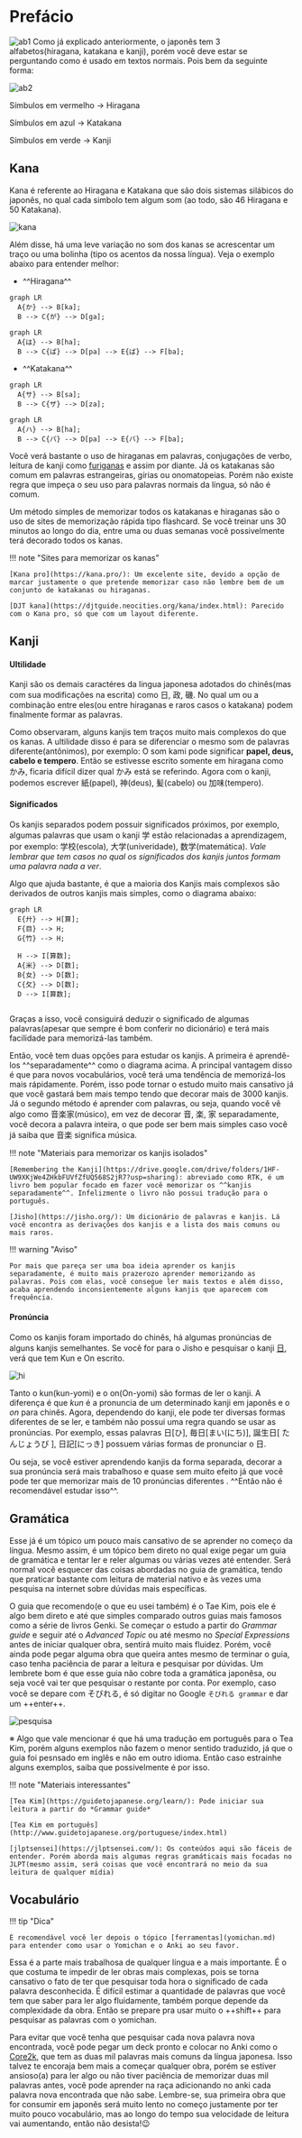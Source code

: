 # Prefácio

![ab1](imagens/ab1.jpg 'ab1')
Como já explicado anteriormente, o japonês tem 3 alfabetos(hiragana, katakana e kanji), porém você deve estar se perguntando como é usado em textos normais. Pois bem da seguinte forma:

![ab2](imagens/ab2.png 'ab2')

Símbulos em vermelho -> Hiragana

Símbulos em azul -> Katakana

Símbulos em verde -> Kanji

## Kana

Kana é referente ao Hiragana e Katakana que são dois sistemas silábicos do japonês, no qual cada simbolo tem algum som (ao todo, são 46 Hiragana e 50 Katakana). 

![kana](imagens/kana.jpg)

Além disse, há uma leve variação no som dos kanas se acrescentar um traço ou uma bolinha (tipo os acentos da nossa língua). Veja o exemplo abaixo para entender melhor:

- ^^Hiragana^^

``` mermaid
graph LR
  A{か} --> B[ka];
  B --> C{が} --> D[ga];

```

``` mermaid
graph LR
  A{は} --> B[ha];
  B --> C{ぱ} --> D[pa] --> E{ば} --> F[ba];

```

- ^^Katakana^^

``` mermaid
graph LR
  A{サ} --> B[sa];
  B --> C{ザ} --> D[za];

```

``` mermaid
graph LR
  A{ハ} --> B[ha];
  B --> C{パ} --> D[pa] --> E{バ} --> F[ba];

```

Você verá bastante o uso de hiraganas em palavras, conjugações de verbo, leitura de kanji como [furiganas](https://pt.wikipedia.org/wiki/Furigana) e assim por diante. Já os katakanas são comum em palavras estrangeiras, gírias ou onomatopeias. Porém não existe regra que impeça o seu uso para palavras normais da língua, só não é comum. 

Um método simples de memorizar todos os katakanas e hiraganas são o uso de sites de memorização rápida tipo flashcard. Se você treinar uns 30 minutos ao longo do dia, entre uma ou duas semanas você possivelmente terá decorado todos os kanas.

!!! note "Sites para memorizar os kanas"

    [Kana pro](https://kana.pro/): Um excelente site, devido a opção de marcar justamente o que pretende memorizar caso não lembre bem de um conjunto de katakanas ou hiraganas.  

    [DJT kana](https://djtguide.neocities.org/kana/index.html): Parecido com o Kana pro, só que com um layout diferente.


## Kanji

#### Ultilidade

Kanji são os demais caractéres da lingua japonesa adotados do chinês(mas com sua modificações na escrita) como 日, 政, 磯. No qual um ou a combinação entre eles(ou entre hiraganas e  raros casos o katakana) podem finalmente formar as palavras. 

Como observaram, alguns kanjis tem traços muito mais complexos do que os kanas. A ultilidade disso é para se diferenciar o mesmo som de palavras diferente(antônimos), por exemplo: O som kami pode significar **papel, deus, cabelo e tempero**. Então se estivesse escrito somente em hiragana como かみ, ficaria difícil dizer qual かみ está se referindo. Agora com o kanji, podemos escrever 紙(papel), 神(deus), 髪(cabelo) ou 加味(tempero).

#### Significados

Os kanjis separados podem possuir significados próximos, por exemplo, algumas palavras que usam o kanji 学 estão relacionadas a aprendizagem, por exemplo: 学校(escola), 大学(univeridade), 数学(matemática). *Vale lembrar que tem casos no qual os significados dos kanjis juntos formam uma palavra nada a ver*.

Algo que ajuda bastante, é que a maioria dos Kanjis mais complexos são derivados de outros kanjis mais simples, como o diagrama abaixo: 

``` mermaid
graph LR
  E{廾} --> H[算];
  F{目} --> H; 
  G{竹} --> H;

  H --> I[算数];
  A{米} --> D[数];
  B{女} --> D[数]; 
  C{攵} --> D[数];
  D --> I[算数];


```

Graças a isso, você consiguirá deduzir o significado de algumas palavras(apesar que sempre é bom conferir no dicionário) e terá mais facilidade para memorizá-las também.

Então, você tem duas opções para estudar os kanjis. A primeira é aprendê-los ^^separadamente^^ como o diagrama acima. A principal vantagem disso é que para novos vocabulários, você terá uma tendência de memorizá-los mais rápidamente. Porém, isso pode tornar o estudo muito mais cansativo já que você gastará bem mais tempo tendo que decorar mais de 3000 kanjis. Já o segundo método é aprender com palavras, ou seja, quando você vê algo como 音楽家(músico), em vez de decorar 音, 楽, 家 separadamente, você decora a palavra inteira, o que pode ser bem mais simples caso você já saiba que 音楽 significa música.

!!! note "Materiais para memorizar os kanjis isolados"

    [Remembering the Kanji](https://drive.google.com/drive/folders/1HF-UW9XKjWe4ZHkbFUVfZfUQ568S2jR7?usp=sharing): abreviado como RTK, é um livro bem popular focado em fazer você memorizar os ^^kanjis separadamente^^. Infelizmente o livro não possui tradução para o português.

    [Jisho](https://jisho.org/): Um dicionário de palavras e kanjis. Lá você encontra as derivações dos kanjis e a lista dos mais comuns ou mais raros.

!!! warning "Aviso"

    Por mais que pareça ser uma boa ideia aprender os kanjis separadamente, é muito mais prazerozo aprender memorizando as palavras. Pois com elas, você consegue ler mais textos e além disso, acaba aprendendo inconsientemente alguns kanjis que aparecem com frequência. 

#### Pronúncia

Como os kanjis foram importado do chinês, há algumas pronúncias de alguns kanjis semelhantes. Se você for para o Jisho  e pesquisar o kanji [日](https://jisho.org/search/%E6%97%A5%20%23kanji), verá que tem Kun e On escrito.

![hi](imagens/hi.png)

Tanto o kun(kun-yomi) e o on(On-yomi) são formas de ler o kanji. A diferença é que *kun* é a pronuncia de um determinado kanji em japonês e o *on* para chinês. Agora, dependendo do kanji, ele pode ter diversas formas diferentes de se ler, e também não possui uma regra quando se usar as pronúncias. Por exemplo, essas palavras 日[ひ], 毎日[まい(にち)], 誕生日[ たんじょうび ], 日記[にっき] possuem várias formas de pronunciar o 日.

Ou seja, se você estiver aprendendo kanjis da forma separada, decorar a sua pronúncia será mais trabalhoso e quase sem muito efeito já que você pode ter que memorizar mais de 10 pronúncias diferentes . ^^Então não é recomendável estudar isso^^. 

## Gramática

Esse já é um tópico um pouco mais cansativo de se aprender no começo da língua. Mesmo assim, é um tópico bem direto no qual exige pegar um guia de gramática e tentar ler e reler algumas ou várias vezes até entender. Será normal você esquecer das coisas abordadas no guia de gramática, tendo que praticar bastante com leitura de material nativo e às vezes uma pesquisa na internet sobre dúvidas mais específicas. 

O guia que recomendo(e o que eu usei também) é o Tae Kim, pois ele é algo bem direto e até que simples comparado outros guias mais famosos como a série de livros Genki. Se começar o estudo a partir do *Grammar guide* e seguir até o *Advanced Topic* ou até mesmo no *Special Expressions* antes de iniciar qualquer obra, sentirá muito mais fluidez. Porém,  você ainda pode pegar alguma obra que queira antes mesmo de terminar o guia, caso tenha paciência de parar a leitura e pesquisar por dúvidas. Um lembrete bom é que esse guia não cobre toda a gramática japonêsa, ou seja você vai ter que pesquisar o restante por conta. Por exemplo, caso você se depare com そびれる, é só digitar no Google `そびれる grammar` e dar um ++enter++.

![pesquisa](imagens/pesquisa.png)

※ Algo que vale mencionar é que há uma tradução em português para o Tea Kim, porém alguns exemplos não fazem o menor sentido traduzido, já que o guia foi pesnsado em inglês e não em outro idioma. Então caso estrainhe alguns exemplos, saiba que possivelmente é por isso.

!!! note "Materiais interessantes"

    [Tea Kim](https://guidetojapanese.org/learn/): Pode iniciar sua leitura a partir do *Grammar guide*

    [Tea Kim em português](http://www.guidetojapanese.org/portuguese/index.html)

    [jlptsensei](https://jlptsensei.com/): Os conteúdos aqui são fáceis de entender. Porém aborda mais algumas regras gramáticais mais focadas no JLPT(mesmo assim, será coisas que você encontrará no meio da sua leitura de qualquer mídia)

## Vocabulário

!!! tip "Dica"

    É recomendável você ler depois o tópico [ferramentas](yomichan.md) para entender como usar o Yomichan e o Anki ao seu favor. 

Essa é a parte mais trabalhosa de qualquer língua e a mais importante. É o que costuma te impedir de ler obras mais complexas, pois se torna cansativo o fato de ter que pesquisar toda hora o significado de cada palavra desconhecida. É difícil estimar a quantidade de palavras que você tem que saber para ler algo fluidamente, também porque depende da complexidade da obra. Então se prepare pra usar muito o ++shift++ para pesquisar as palavras com o yomichan.

Para evitar que você tenha que pesquisar cada nova palavra nova encontrada, você pode pegar um deck pronto e colocar no Anki como o [Core2k](https://ankiweb.net/shared/info/2141233552), que tem as duas mil palavras mais comuns da língua japonesa. Isso talvez te encoraja bem mais a começar qualquer obra, porém se estiver ansioso(a) para ler algo ou não tiver paciência de memorizar duas mil palavras antes, você pode aprender na raça adicionando no anki cada palavra nova encontrada que não sabe. Lembre-se, sua primeira obra que for consumir em japonês será muito lento no começo justamente por ter muito pouco vocabulário, mas ao longo do tempo sua velocidade de leitura vai aumentando, então não desista!😉


